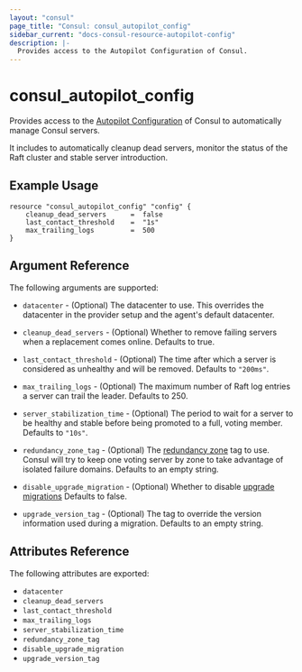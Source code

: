 ```yaml
---
layout: "consul"
page_title: "Consul: consul_autopilot_config"
sidebar_current: "docs-consul-resource-autopilot-config"
description: |-
  Provides access to the Autopilot Configuration of Consul.
---
```


# consul_autopilot_config

Provides access to the [Autopilot Configuration](https://www.consul.io/docs/guides/autopilot.html)
of Consul to automatically manage Consul servers.

It includes to automatically cleanup dead servers, monitor the status of the Raft
cluster and stable server introduction.

## Example Usage

```hcl
resource "consul_autopilot_config" "config" {
	cleanup_dead_servers      =  false
	last_contact_threshold    =  "1s"
	max_trailing_logs         =  500
}
```

## Argument Reference

The following arguments are supported:

* `datacenter` - (Optional) The datacenter to use. This overrides the
  datacenter in the provider setup and the agent's default datacenter.

* `cleanup_dead_servers` - (Optional) Whether to remove failing servers when a
replacement comes online. Defaults to true.

* `last_contact_threshold` - (Optional) The time after which a server is
considered as unhealthy and will be removed. Defaults to `"200ms"`.

* `max_trailing_logs` - (Optional) The maximum number of Raft log entries a
server can trail the leader. Defaults to 250.

* `server_stabilization_time` - (Optional) The period to wait for a server to be
healthy and stable before being promoted to a full, voting member. Defaults to
`"10s"`.

* `redundancy_zone_tag` - (Optional) The [redundancy zone](https://www.consul.io/docs/guides/autopilot.html#redundancy-zones) tag to use. Consul will try to keep one voting server by zone to take advantage of isolated failure domains. Defaults to an empty string.

* `disable_upgrade_migration` - (Optional) Whether to disable [upgrade migrations](https://www.consul.io/docs/guides/autopilot.html#redundancy-zones) Defaults to false.

* `upgrade_version_tag` - (Optional) The tag to override the version information used during a migration. Defaults to an empty string.


## Attributes Reference

The following attributes are exported:

* `datacenter`
* `cleanup_dead_servers`
* `last_contact_threshold`
* `max_trailing_logs`
* `server_stabilization_time`
* `redundancy_zone_tag`
* `disable_upgrade_migration`
* `upgrade_version_tag`
